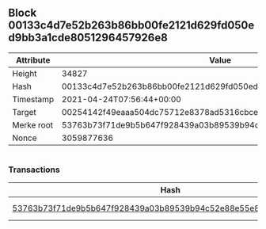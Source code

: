 ## Block 00133c4d7e52b263b86bb00fe2121d629fd050ed9bb3a1cde8051296457926e8

Attribute | Value
--- | ---
Height | 34827
Hash | 00133c4d7e52b263b86bb00fe2121d629fd050ed9bb3a1cde8051296457926e8
Timestamp | 2021-04-24T07:56:44+00:00
Target | 00254142f49eaaa504dc75712e8378ad5316cbcead634704b3734b6271167cc4
Merke root | 53763b73f71de9b5b647f928439a03b89539b94c52e88e55e847eb30c0b06ce7
Nonce | 3059877636

```

```

### Transactions

Hash | Amount
--- | ---
[53763b73f71de9b5b647f928439a03b89539b94c52e88e55e847eb30c0b06ce7](53763b73f71de9b5b647f928439a03b89539b94c52e88e55e847eb30c0b06ce7.md) | 10.00000000 SKEPTI 
